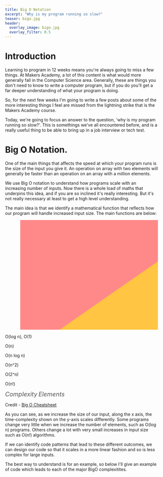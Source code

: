 ```yaml
---
title: Big O Notation
excerpt: "Why is my program running so slow?"
teaser: bigo.jpg
header:
  overlay_image: bigo.jpg
  overlay_filter: 0.5
---
```


# Introduction

Learning to program in 12 weeks means you're always going to miss a few things. At Makers Academy, a lot of this content is what would more generally fall in the Computer Science area. Generally, these are things you don't need to know to write a computer program, but if you do you'll get a far deeper understanding of what your program is doing.

So, for the next few weeks I'm going to write a few posts about some of the more interesting things I feel are missed from the lightning strike that is the Makers Academy course.

Today, we're going to focus an answer to the question, 'why is my program running so slow?'. This is somethings we've all encountered before, and is a really useful thing to be able to bring up in a job interview or tech test.

# Big O Notation.

One of the main things that affects the speed at which your program runs is the size of the input you give it. An operation on array with two elements will generally be faster than an operation on an array with a million elements.

We use Big O notation to understand how programs scale with an increasing number of inputs. Now there is a whole load of maths that underpins this idea, and if you are so inclined it's really interesting. But it's not really necessary at least to get a high level understanding.

The main idea is that we identify a mathematical function that reflects how our program will handle increased input size. The main functions are below:

<svg id="chart" width="700" height="500" xmlns="http://www.w3.org/2000/svg">
  <!-- horrible region -->
  <path d="M50 450 L 50 0 L 700 0 L 700 450 Z" fill="#ff8989"></path>
  <!-- bad region -->
  <path d="M50 450 L 700 0 L 700 450 Z" fill="#FFC543"></path>
  <!-- fair region -->
  <path d="M50 450 L 700 450 L 700 330 Z" fill="yellow"></path>
  <!-- good region -->
  <path d="M50 450 L 700 450 L 700 410 Z" fill="#C8EA00"></path>
  <!-- excellent region -->
  <path d="M50 450 L 700 450 L 700 440 Z" fill="#53d000"></path>

  <!-- axes -->
  <path d="M50 0 L 50 450 L 700 450" fill="transparent" stroke="black" stroke-width="2"></path>

  <path d="M50 448 L 700 448" fill="transparent" stroke="black" stroke-width="2"></path>
  <text x="600" y="438" fill="black">O(log n), O(1)</text>

  <path d="M50 450 L 700 400" fill="transparent" stroke="black" stroke-width="2"></path>
  <text x="550" y="400" fill="black">O(n)</text>

  <path d="M50 450 Q 400 350, 700 150" fill="transparent" stroke="black" stroke-width="2"></path>
  <text x="550" y="190" fill="black">O(n log n)</text>

  <path d="M50 450 Q 180 380, 250 0" fill="transparent" stroke="black" stroke-width="2"></path>
  <text x="260" y="30" fill="black">O(n^2)</text>

  <path d="M50 450 C 100 430, 120 350, 120 0" fill="transparent" stroke="black" stroke-width="2"></path>
  <text x="125" y="40" fill="black">O(2^n)</text>

  <path d="M50 450 C 80 450, 80 350, 80 0" fill="transparent" stroke="black" stroke-width="2"></path>
  <text x="80" y="20" fill="black">O(n!)</text>

  <text x="0" y="0" transform="translate(30 230) rotate(-90)" style="dominant-baseline: middle; text-anchor: middle; font-size:20px; color: #555; font-size:20px; color: #555; font-style: italic;" fill="black">Complexity</text>
  <text x="0" y="0" transform="translate(420 470)" style="dominant-baseline: middle; text-anchor: middle; font-size:20px; color: #555; font-style: italic;" fill="black">Elements</text>
</svg>

Credit - [Big O Cheatsheet](bigocheatsheet.com)

As you can see, as we increase the size of our input, along the x axis, the time-complexity shown on the y-axis scales differently. Some programs change very little when we increase the number of elements, such as O(log n) programs. Others change a lot with very small increases  in input size such as O(n!) algorithms.

If we can identify code patterns that lead to these different outcomes, we can design our code so that it scales in a more linear fashion and so is less complex for large inputs.

The best way to understand is for an example, so below I'll give an example of code which leads to each of the major BigO complexitites.
